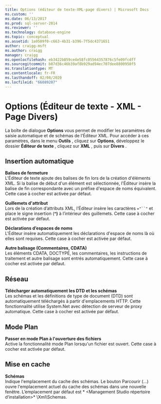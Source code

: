 ```yaml
---
title: Options (éditeur de texte-XML-page divers) | Microsoft Docs
ms.custom: ''
ms.date: 06/13/2017
ms.prod: sql-server-2014
ms.reviewer: ''
ms.technology: database-engine
ms.topic: conceptual
ms.assetid: 1a9509f0-c663-4b31-b396-7f5dc4371651
author: craigg-msft
ms.author: craigg
manager: craigg
ms.openlocfilehash: eb3422b859ce4e58fc05564357876c5fe09fcdff
ms.sourcegitcommit: b87d36c46b39af8b929ad94ec707dee8800950f5
ms.translationtype: MT
ms.contentlocale: fr-FR
ms.lasthandoff: 02/08/2020
ms.locfileid: "66089207"
---
```

# <a name="options-text-editor---xml---miscellaneous-page"></a>Options (Éditeur de texte - XML - Page Divers)

La boîte de dialogue **Options** vous permet de modifier les paramètres de saisie automatique et de schémas de l’Éditeur XML. Pour accéder à ces paramètres, dans le menu **Outils** , cliquez sur **Options**, développez le dossier **Éditeur de texte** , cliquez sur **XML** , puis sur **Divers** .  
  
## <a name="auto-insert"></a>Insertion automatique  
 **Balises de fermeture**  
 L'Éditeur de texte ajoute des balises de fin lors de la création d'éléments XML. Si la balise de début d'un élément est sélectionnée, l'Éditeur insère la balise de fin correspondante avec un préfixe d'espace de noms équivalent. Cette case à cocher est activée par défaut.  
  
 **Guillemets d'attribut**  
 Lors de la création d’attributs XML, l’Éditeur insère les caractères `="``"` et place le signe insertion (**^)** à l’intérieur des guillemets. Cette case à cocher est activée par défaut.  
  
 **Déclarations d’espaces de noms**  
 L'Éditeur insère automatiquement les déclarations d'espace de noms là où elles sont requises. Cette case à cocher est activée par défaut.  
  
 **Autre balisage (Commentaires, CDATA)**  
 Les éléments CDATA, DOCTYPE, les commentaires, les instructions de traitement et autre balisage sont entrés automatiquement. Cette case à cocher est activée par défaut.  
  
## <a name="network"></a>Réseau  
 **Télécharger automatiquement les DTD et les schémas**  
 Les schémas et les définitions de type de document (DTD) sont automatiquement téléchargés à partir d'emplacements HTTP. Cette fonctionnalité utilise System.Net avec détection de serveur de proxy automatique. Cette case à cocher est activée par défaut.  
  
## <a name="outlining"></a>Mode Plan  
 **Passer en mode Plan à l'ouverture des fichiers**  
 Active la fonctionnalité mode Plan lorsqu'un fichier est ouvert. Cette case à cocher est activée par défaut.  
  
## <a name="caching"></a>Mise en cache  
 **Schémas**  
 Indique l'emplacement du cache des schémas. Le bouton Parcourir (...) ouvre l'emplacement actuel du cache des schémas dans une nouvelle fenêtre. L’emplacement par défaut est * \<Management Studio répertoire d’installation>* \Xml\Schemas.  
